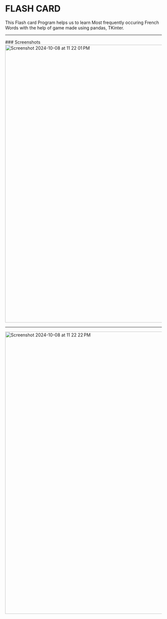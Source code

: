 # FLASH CARD 
This Flash card Program helps us to learn Most frequently occuring French Words with the help of game made using pandas, TKinter.
<hr>
### Screenshots

<img width="892" alt="Screenshot 2024-10-08 at 11 22 01 PM" src="https://github.com/user-attachments/assets/c627a214-c88d-476d-9efe-7d76e504e6cf">

<hr>
<img width="906" alt="Screenshot 2024-10-08 at 11 22 22 PM" src="https://github.com/user-attachments/assets/1bb1014c-359c-4fb2-89ed-969b37fb0279">

